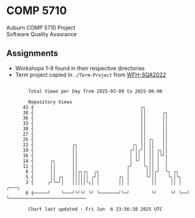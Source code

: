 # COMP 5710
Auburn COMP 5710 Project  
Software Quality Assurance

## Assignments
- Workshops 1-9 found in their respective directories
- Term project copied in `./Term-Project` from [WFH-SQA2022](https://github.com/wumphlett/WFH-SQA2022-AUBURN)

```

        Total Views per Day from 2025-03-09 to 2025-06-06

        Repository Views
      41 ┼                                       ╭╮
      38 ┤                                       ││      ╭╮
      36 ┤                                       ││      ││
      33 ┤                                       ││      ││
      30 ┤                                       ││      ││
      27 ┤                                       ││      ││
      25 ┤                                       ││ ╭╮   ││
      22 ┤              ╭╮                    ╭╮ ││ ││   ││
      19 ┤              ││                   ╭╯│╭╯│ ││ ╭╮││
      16 ┤              ││                   │ ││ │ ││ │╰╯│
      14 ┤      ╭╮      ││                   │ ╰╯ │ ││ │  │
      11 ┤      ││      ││                  ╭╯    ╰╮││ │  │
       8 ┤      ││      ││╭╮╭╮  ╭╮          │      │││╭╯  ╰╮ ╭╮
       5 ┤      ││ ╭╮   ││││││ ╭╯│       ╭╮ │      ╰╯││    ╰╮│╰╮
       3 ┤     ╭╯╰─╯│   │││││╰╮│ │       ││ │        ││     ││ │  ╭───╮
       0 ┼─────╯    ╰───╯╰╯╰╯ ╰╯ ╰───────╯╰─╯        ╰╯     ╰╯ ╰──╯   ╰────────────────────────────

        Chart last updated - Fri Jun  6 23:56:38 2025 UTC
        
```
